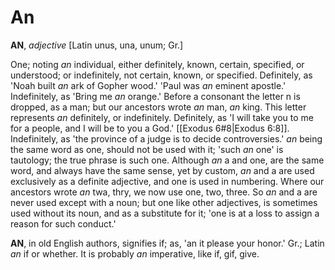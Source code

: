 # An

**AN**, _adjective_ \[Latin unus, una, unum; Gr.\]

One; noting _an_ individual, either definitely, known, certain, specified, or understood; or indefinitely, not certain, known, or specified. Definitely, as 'Noah built _an_ ark of Gopher wood.' 'Paul was _an_ eminent apostle.' Indefinitely, as 'Bring me _an_ orange.' Before a consonant the letter n is dropped, as a man; but our ancestors wrote _an_ man, _an_ king. This letter represents _an_ definitely, or indefinitely. Definitely, as 'I will take you to me for a people, and I will be to you a God.' [[Exodus 6#8|Exodus 6:8]]. Indefinitely, as 'the province of a judge is to decide controversies.' _an_ being the same word as one, should not be used with it; 'such _an_ one' is tautology; the true phrase is such one. Although _an_ a and one, are the same word, and always have the same sense, yet by custom, _an_ and a are used exclusively as a definite adjective, and one is used in numbering. Where our ancestors wrote _an_ twa, thry, we now use one, two, three. So _an_ and a are never used except with a noun; but one like other adjectives, is sometimes used without its noun, and as a substitute for it; 'one is at a loss to assign a reason for such conduct.'

**AN**, in old English authors, signifies if; as, 'an it please your honor.' Gr.; Latin _an_ if or whether. It is probably _an_ imperative, like if, gif, give.